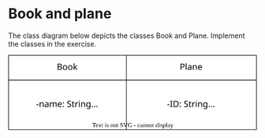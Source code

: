 
# Book and plane

The class diagram below depicts the classes Book and Plane. Implement the classes in the exercise.

![Class Diagram](diagram.drawio.svg)
